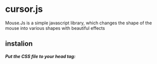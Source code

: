 # cursor.js

Mouse.Js is a simple javascript library, which changes the shape of the mouse into various shapes with beautiful effects


## instalion

##### Put the CSS file to your head tag:

<link rel="stylesheet" href="dist/css/mouse.css" />
<!-- or -->
<link rel="stylesheet" href="dist/css/mouse-min.css" />
